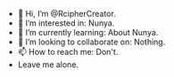- 👋 Hi, I’m @RcipherCreator.
- 👀 I’m interested in: Nunya.
- 🌱 I’m currently learning: About Nunya.
- 💞️ I’m looking to collaborate on: Nothing.
- 📫 How to reach me: Don't.
- Leave me alone.
